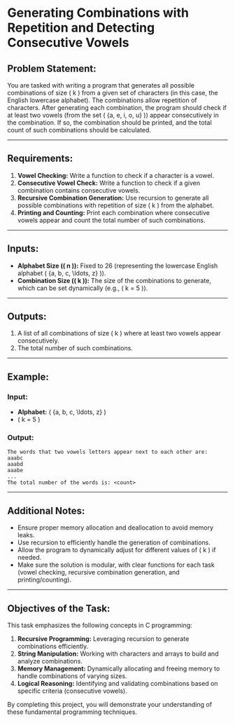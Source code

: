 # Generating Combinations with Repetition and Detecting Consecutive Vowels

## Problem Statement:

You are tasked with writing a program that generates all possible combinations of size \( k \) from a given set of characters (in this case, the English lowercase alphabet). The combinations allow repetition of characters. After generating each combination, the program should check if at least two vowels (from the set \( \{a, e, i, o, u\} \)) appear consecutively in the combination. If so, the combination should be printed, and the total count of such combinations should be calculated.

---

## Requirements:

1. **Vowel Checking:** Write a function to check if a character is a vowel.
2. **Consecutive Vowel Check:** Write a function to check if a given combination contains consecutive vowels.
3. **Recursive Combination Generation:** Use recursion to generate all possible combinations with repetition of size \( k \) from the alphabet.
4. **Printing and Counting:** Print each combination where consecutive vowels appear and count the total number of such combinations.

---

## Inputs:

- **Alphabet Size (\( n \)):** Fixed to 26 (representing the lowercase English alphabet \( \{a, b, c, \ldots, z\} \)).
- **Combination Size (\( k \)):** The size of the combinations to generate, which can be set dynamically (e.g., \( k = 5 \)).

---

## Outputs:

1. A list of all combinations of size \( k \) where at least two vowels appear consecutively.
2. The total number of such combinations.

---

## Example:

### Input:
- **Alphabet:** \( \{a, b, c, \ldots, z\} \)
- \( k = 5 \)

### Output:
```
The words that two vowels letters appear next to each other are:
aaabc
aaabd
aaabe
...
The total number of the words is: <count>
```

---

## Additional Notes:

- Ensure proper memory allocation and deallocation to avoid memory leaks.
- Use recursion to efficiently handle the generation of combinations.
- Allow the program to dynamically adjust for different values of \( k \) if needed.
- Make sure the solution is modular, with clear functions for each task (vowel checking, recursive combination generation, and printing/counting).

---

## Objectives of the Task:

This task emphasizes the following concepts in C programming:

1. **Recursive Programming:** Leveraging recursion to generate combinations efficiently.
2. **String Manipulation:** Working with characters and arrays to build and analyze combinations.
3. **Memory Management:** Dynamically allocating and freeing memory to handle combinations of varying sizes.
4. **Logical Reasoning:** Identifying and validating combinations based on specific criteria (consecutive vowels).

By completing this project, you will demonstrate your understanding of these fundamental programming techniques.


